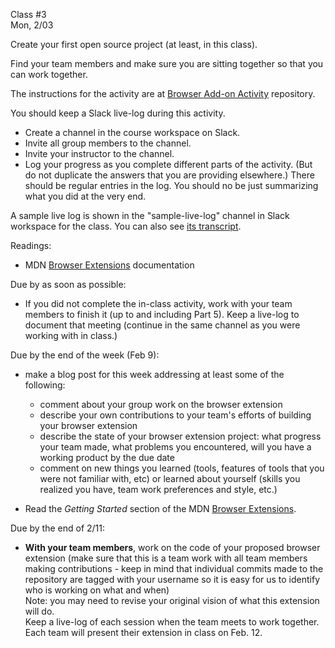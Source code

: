 <div class="lecture1">

<div class="column_date">
<p markdown="block">

Class #3 <br>
Mon, 2/03

</p>
</div>
<div class="column_materials">
<p markdown="block">

Create your first open source project (at least, in this class).

Find your team members and make sure you are sitting together so that
you can work together.


The instructions for the activity are at [Browser Add-on Activity](https://github.com/joannakl/ossd_materials/blob/master/activities/browser_add-on_activity.md) repository.

You should keep a Slack live-log during this activity.
- Create a channel in the course workspace on Slack.
- Invite all group members to the channel.
- Invite your instructor to the channel.
- Log your progress as you complete different parts of the activity.
(But do not duplicate the answers that you are providing elsewhere.)
There should be regular entries in the log.
You should no be just summarizing what you did at the very end.

A sample live log is shown in the "sample-live-log" channel in Slack workspace for the class. You can also see [its transcript](https://cs.nyu.edu/~joannakl/ossd_s20/activities/sample_live_log.html).


Readings:
- MDN [Browser Extensions](https://developer.mozilla.org/en-US/docs/Mozilla/Add-ons/WebExtensions) documentation




</p>
</div>

<div class="column_assign">
<p markdown="block">

Due by as soon as possible:

- If you did not complete the in-class activity, work with your team members to finish
it (up to and including Part 5). Keep a live-log to document that meeting
(continue in the same channel as you were working with in class.)


Due by the end of the week (Feb 9):
- make a blog post for this week addressing at least some of the following:
  - comment about your group work on the browser extension
  - describe your own contributions to your team's efforts of building
  your browser extension
  - describe the state of your browser extension project: what progress
  your team made, what problems you encountered, will you have a working
  product by the due date
  - comment on new things you learned (tools, features of tools that you were not familiar with, etc) or
  learned about yourself (skills you realized you have, team work preferences and style, etc.)

- Read the _Getting Started_ section of the MDN [Browser Extensions](https://developer.mozilla.org/en-US/docs/Mozilla/Add-ons/WebExtensions).


Due by the end of 2/11:

- __With your team members__, work on the code of your proposed browser extension
(make sure that this is a team work with all team members making contributions -
keep in mind that individual commits made to the repository are tagged with your
username so it is easy for us to identify who is working on what and when) <br>
Note: you may need to revise your original vision of what this extension will do. <br>
Keep a live-log of each session when the team meets to work together. <br>
Each team will present their extension in class on Feb. 12.



</p>
</div>

</div>
